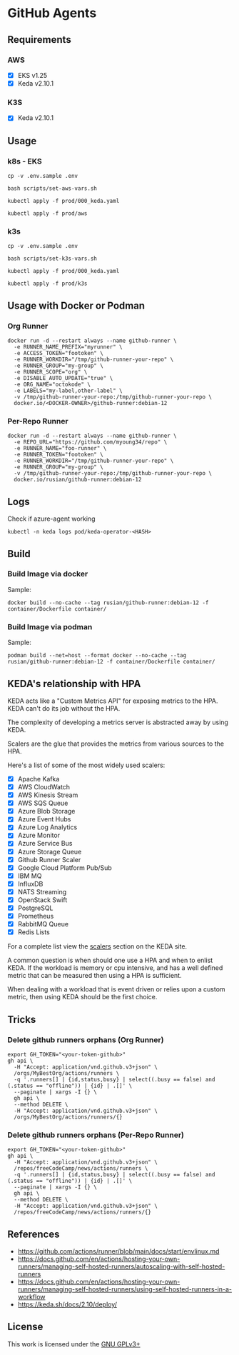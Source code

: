 # GitHub Agents

## Requirements

### AWS

- [x] EKS v1.25
- [x] Keda v2.10.1

### K3S

- [x] Keda v2.10.1

## Usage

### k8s - EKS

```console
cp -v .env.sample .env
```

```console
bash scripts/set-aws-vars.sh
```

```console
kubectl apply -f prod/000_keda.yaml
```

```console
kubectl apply -f prod/aws
```

### k3s

```console
cp -v .env.sample .env
```

```console
bash scripts/set-k3s-vars.sh
```

```console
kubectl apply -f prod/000_keda.yaml
```

```console
kubectl apply -f prod/k3s
```

## Usage with Docker or Podman

### Org Runner

```console
docker run -d --restart always --name github-runner \
  -e RUNNER_NAME_PREFIX="myrunner" \
  -e ACCESS_TOKEN="footoken" \
  -e RUNNER_WORKDIR="/tmp/github-runner-your-repo" \
  -e RUNNER_GROUP="my-group" \
  -e RUNNER_SCOPE="org" \
  -e DISABLE_AUTO_UPDATE="true" \
  -e ORG_NAME="octokode" \
  -e LABELS="my-label,other-label" \
  -v /tmp/github-runner-your-repo:/tmp/github-runner-your-repo \
  docker.io/<DOCKER-OWNER>/github-runner:debian-12
```

### Per-Repo Runner

```console
docker run -d --restart always --name github-runner \
  -e REPO_URL="https://github.com/myoung34/repo" \
  -e RUNNER_NAME="foo-runner" \
  -e RUNNER_TOKEN="footoken" \
  -e RUNNER_WORKDIR="/tmp/github-runner-your-repo" \
  -e RUNNER_GROUP="my-group" \
  -v /tmp/github-runner-your-repo:/tmp/github-runner-your-repo \
  docker.io/rusian/github-runner:debian-12
```

## Logs

Check if azure-agent working

```console
kubectl -n keda logs pod/keda-operator-<HASH>
```

## Build

### Build Image via docker

Sample:

```console
docker build --no-cache --tag rusian/github-runner:debian-12 -f container/Dockerfile container/
```

### Build Image via podman

Sample:

```console
podman build --net=host --format docker --no-cache --tag rusian/github-runner:debian-12 -f container/Dockerfile container/
```

## KEDA's relationship with HPA

KEDA acts like a "Custom Metrics API" for exposing metrics to the HPA. KEDA
can't do its job without the HPA.

The complexity of developing a metrics server is abstracted away by using KEDA.

Scalers are the glue that provides the metrics from various sources to the HPA.

Here's a list of some of the most widely used scalers:

- [x] Apache Kafka
- [x] AWS CloudWatch
- [x] AWS Kinesis Stream
- [x] AWS SQS Queue
- [x] Azure Blob Storage
- [x] Azure Event Hubs
- [x] Azure Log Analytics
- [x] Azure Monitor
- [x] Azure Service Bus
- [x] Azure Storage Queue
- [x] Github Runner Scaler
- [x] Google Cloud Platform Pub/Sub
- [x] IBM MQ
- [x] InfluxDB
- [x] NATS Streaming
- [x] OpenStack Swift
- [x] PostgreSQL
- [x] Prometheus
- [x] RabbitMQ Queue
- [x] Redis Lists

For a complete list view the [scalers](https://keda.sh/docs/2.8/scalers/) section on the KEDA site.

A common question is when should one use a HPA and when to enlist KEDA.
If the workload is memory or cpu intensive, and has a well defined metric
that can be measured then using a HPA is sufficient.

When dealing with a workload that is event driven or relies upon a
custom metric, then using KEDA should be the first choice.

## Tricks

### Delete github runners orphans (Org Runner)

```console
export GH_TOKEN="<your-token-github>"
gh api \
  -H "Accept: application/vnd.github.v3+json" \
  /orgs/MyBestOrg/actions/runners \
  -q '.runners[] | {id,status,busy} | select((.busy == false) and (.status == "offline")) | {id} | .[]' \
  --paginate | xargs -I {} \
  gh api \
  --method DELETE \
  -H "Accept: application/vnd.github.v3+json" \
  /orgs/MyBestOrg/actions/runners/{}
```

### Delete github runners orphans (Per-Repo Runner)

```
export GH_TOKEN="<your-token-github>"
gh api \
  -H "Accept: application/vnd.github.v3+json" \
  /repos/freeCodeCamp/news/actions/runners \
  -q '.runners[] | {id,status,busy} | select((.busy == false) and (.status == "offline")) | {id} | .[]' \
  --paginate | xargs -I {} \
  gh api \
  --method DELETE \
  -H "Accept: application/vnd.github.v3+json" \
  /repos/freeCodeCamp/news/actions/runners/{}
```

## References

- <https://github.com/actions/runner/blob/main/docs/start/envlinux.md>
- <https://docs.github.com/en/actions/hosting-your-own-runners/managing-self-hosted-runners/autoscaling-with-self-hosted-runners>
- <https://docs.github.com/en/actions/hosting-your-own-runners/managing-self-hosted-runners/using-self-hosted-runners-in-a-workflow>
- <https://keda.sh/docs/2.10/deploy/>

## License

This work is licensed under the [GNU GPLv3+](LICENSE)
